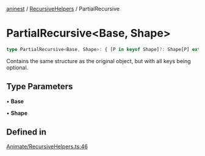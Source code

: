 [aninest](../../index.md) / [RecursiveHelpers](../index.md) / PartialRecursive

# PartialRecursive\<Base, Shape\>

```ts
type PartialRecursive<Base, Shape>: { [P in keyof Shape]?: Shape[P] extends Base ? Base : PartialRecursive<Base, Shape[P]> };
```

Contains the same structure as the original object, but with all keys
being optional.

## Type Parameters

• **Base**

• **Shape**

## Defined in

[Animate/RecursiveHelpers.ts:46](https://github.com/zphrs/aninest/blob/93165c72e5bf58f07554172fb8f04e60bd3cd7ed/core/src/Animate/RecursiveHelpers.ts#L46)
